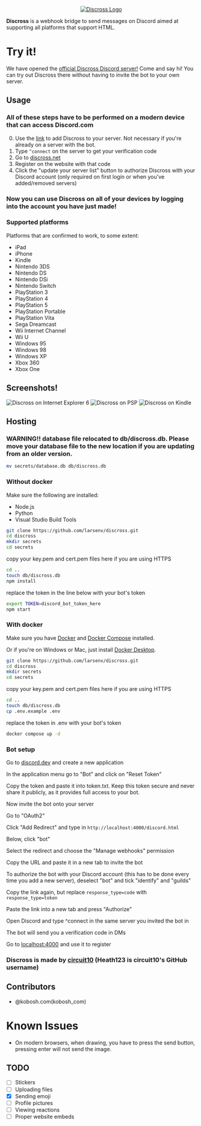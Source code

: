 <p align="center" dir="auto"><a href="https://discross.net/" rel="nofollow"><img src="./pages/static/resources/logo_full.png" alt="Discross Logo" style="max-width: 100%;"></a></p>

**Discross** is a webhook bridge to send messages on Discord aimed at supporting all platforms that support HTML.

# Try it!

We have opened the [official Discross Discord server!](https://discord.gg/YrPG9krvVF) Come and say hi!
You can try out Discross there without having to invite the bot to your own server.

## Usage

### All of these steps have to be performed on a modern device that can access Discord.com

0. Use the [link](https://discordapp.com/oauth2/authorize?client_id=968999890640338955&scope=bot&permissions=8) to add Discross to your server. Not necessary if you're already on a server with the bot.
1. Type `^connect` on the server to get your verification code
2. Go to [discross.net](https://discross.net/)
3. Register on the website with that code
4. Click the "update your server list" button to authorize Discross with your Discord account (only required on first login or when you've added/removed servers)

### Now you can use Discross on all of your devices by logging into the account you have just made!

### Supported platforms

Platforms that are confirmed to work, to some extent:

- iPad
- iPhone
- Kindle
- Nintendo 3DS
- Nintendo DS
- Nintendo DSi
- Nintendo Switch
- PlayStation 3
- PlayStation 4
- PlayStation 5
- PlayStation Portable
- PlayStation Vita
- Sega Dreamcast
- Wii Internet Channel
- Wii U
- Windows 95
- Windows 98
- Windows XP
- Xbox 360
- Xbox One

## Screenshots!

<img src="./pages/static/screenshots/IE6.png" alt="Discross on Internet Explorer 6" style="max-width: 100%;">
<img src="./pages/static/screenshots/PSP.bmp" alt="Discross on PSP" style="max-width: 100%;">
<img src="./pages/static/screenshots/Kindle.png" alt="Discross on Kindle" style="max-width: 100%;">

## Hosting

### WARNING!! database file relocated to db/discross.db. Please move your database file to the new location if you are updating from an older version.

```bash
mv secrets/database.db db/discross.db
```

### Without docker

Make sure the following are installed:

- Node.js
- Python
- Visual Studio Build Tools

```bash
git clone https://github.com/larsenv/discross.git
cd discross
mkdir secrets
cd secrets
```

copy your key.pem and cert.pem files here if you are using HTTPS

```bash
cd ..
touch db/discross.db
npm install
```

replace the token in the line below with your bot's token

```bash
export TOKEN=discord_bot_token_here
npm start
```

### With docker

Make sure you have [Docker](https://www.docker.com/get-started/) and [Docker Compose](https://docs.docker.com/compose/install/) installed.

Or if you're on Windows or Mac, just install [Docker Desktop](https://www.docker.com/products/docker-desktop/).

```bash
git clone https://github.com/larsenv/discross.git
cd discross
mkdir secrets
cd secrets
```

copy your key.pem and cert.pem files here if you are using HTTPS

```bash
cd ..
touch db/discross.db
cp .env.example .env
```

replace the token in .env with your bot's token

```bash
docker compose up -d
``` 

### Bot setup
Go to [discord.dev](https://discord.com/developers/applications) and create a new application

In the application menu go to "Bot" and click on "Reset Token"

Copy the token and paste it into token.txt. Keep this token secure and never share it publicly, as it provides full access to your bot.

Now invite the bot onto your server

Go to "OAuth2"

Click "Add Redirect" and type in `http://localhost:4000/discord.html`

Below, click "bot"

Select the redirect and choose the "Manage webhooks" permission

Copy the URL and paste it in a new tab to invite the bot

To authorize the bot with your Discord account (this has to be done every time you add a new server), deselect "bot" and tick "identify" and "guilds"

Copy the link again, but replace `response_type=code` with `response_type=token`

Paste the link into a new tab and press "Authorize"

Open Discord and type ^connect in the same server you invited the bot in

The bot will send you a verification code in DMs

Go to [localhost:4000](http://localhost:4000) and use it to register

### Discross is made by [circuit10](https://github.com/Heath123) (Heath123 is circuit10's GitHub username)

## Contributors

- @kobosh.com(kobosh_com)

# Known Issues

- On modern browsers, when drawing, you have to press the send button, pressing enter will not send the image.

## TODO

- [ ] Stickers
- [ ] Uploading files
- [x] Sending emoji
- [ ] Profile pictures
- [ ] Viewing reactions
- [ ] Proper website embeds
